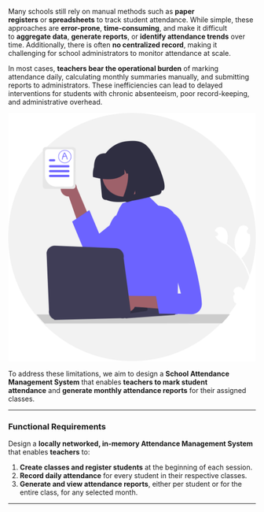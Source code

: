
Many schools still rely on manual methods such as **paper registers** or **spreadsheets** to track student attendance. While simple, these approaches are **error-prone**, **time-consuming**, and make it difficult to **aggregate data**, **generate reports**, or **identify attendance trends** over time. Additionally, there is often **no centralized record**, making it challenging for school administrators to monitor attendance at scale.

In most cases, **teachers bear the operational burden** of marking attendance daily, calculating monthly summaries manually, and submitting reports to administrators. These inefficiencies can lead to delayed interventions for students with chronic absenteeism, poor record-keeping, and administrative overhead.

![attendance-management-system](attendance-management-system.svg)

To address these limitations, we aim to design a **School Attendance Management System** that enables **teachers to mark student attendance** and **generate monthly attendance reports** for their assigned classes.

---
### Functional Requirements

Design a **locally networked, in-memory Attendance Management System** that enables **teachers** to:

1. **Create classes and register students** at the beginning of each session.
2. **Record daily attendance** for every student in their respective classes.
3. **Generate and view attendance reports**, either per student or for the entire class, for any selected month.

---
